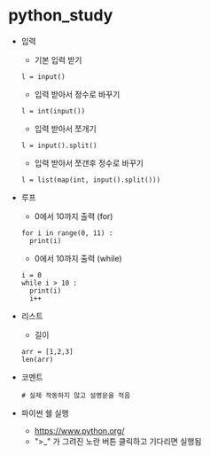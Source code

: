 # python_study

* 입력
  * 기본 입력 받기
  ```
  l = input()
  ```

  * 입력 받아서 정수로 바꾸기
  ```
  l = int(input())
  ```

  * 입력 받아서 쪼개기
  ```
  l = input().split()
  ```

  * 입력 받아서 쪼갠후 정수로 바꾸기
  ```
  l = list(map(int, input().split()))
  ```

* 루프
  * 0에서 10까지 출력 (for)
  ```
  for i in range(0, 11) :
    print(i)
  ```

  * 0에서 10까지 출력 (while)
  ```
  i = 0
  while i > 10 :
    print(i)
    i++
  ```

* 리스트
  * 길이 
  ```
  arr = [1,2,3]
  len(arr)
  ```

* 코멘트
  ```
  # 실제 작동하지 않고 설명문을 적음
  ```  

* 파이썬 쉘 실행 
  * https://www.python.org/
  * ">_" 가 그려진 노란 버튼 클릭하고 기다리면 실행됨 